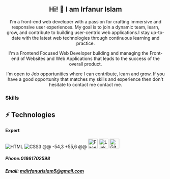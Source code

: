 <div align="center">
  <h2>Hi! 👋 I am Irfanur Islam</h2>
  <p>I'm a front-end web developer with a passion for crafting immersive and responsive user experiences. My goal is to join a dynamic team, learn, grow, and contribute to building user-centric web applications.I stay up-to-date with the latest web technologies through continuous learning and practice.</p>

  <p>I'm a Frontend Focused Web Developer building and managing the Front-end of Websites and Web Applications that leads to the success of the overall product.</p>
<p>I'm open to Job opportunities where I can contribute, learn and grow. If you have a good opportunity that matches my skills and experience then don't hesitate to contact me contact me.</p>
</div>

### Skills

## ⚡ Technologies
#### Expert
![HTML](https://img.shields.io/badge/HTML5-E34F26.svg?style=for-the-badge&logo=HTML5&logoColor=white)
![CSS3](https://img.shields.io/badge/CSS3-1572B6.svg?style=for-the-badge&logo=CSS3&logoColor=white)
@@ -54,3 +55,6 @@
<a href="https://web.facebook.com/profile.php?viewas=100000686899395&id=100071110307696" target="_blank"><img src="https://raw.githubusercontent.com/arturssmirnovs/arturssmirnovs/master/fb.png" alt="Facebook" width="30"></a>
<a href="https://www.linkedin.com/in/md-irfanur-islam98/" target="_blank"><img src="https://raw.githubusercontent.com/arturssmirnovs/arturssmirnovs/master/in.png" alt="LinkedIn" width="30"></a>
<a href="https://github.com/rfanurislam" target="_blank"><img src="https://raw.githubusercontent.com/arturssmirnovs/arturssmirnovs/master/git.png" alt="GitHub" width="30"></a>

##### Phone:01861702598
##### Email: mdirfanurislam5@gmail.com
